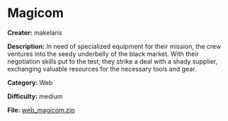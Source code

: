 # Magicom

**Creator:** makelaris

**Description:** In need of specialized equipment for their mission, the crew ventures into the seedy underbelly of the black market. With their negotiation skills put to the test, they strike a deal with a shady supplier, exchanging valuable resources for the necessary tools and gear.

**Category:** Web

**Difficulty:** medium

**File:** [web_magicom.zip](web_magicom.zip)

